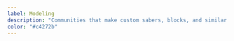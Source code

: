 ```yaml
---
label: Modeling
description: "Communities that make custom sabers, blocks, and similar assets. "
color: "#c4272b"
---
```

